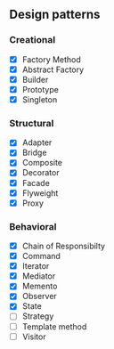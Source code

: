 ## Design patterns

### Creational
- [x] Factory Method
- [x] Abstract Factory
- [x] Builder
- [x] Prototype
- [x] Singleton

### Structural
- [x] Adapter
- [x] Bridge
- [x] Composite
- [x] Decorator
- [x] Facade
- [x] Flyweight
- [x] Proxy

### Behavioral
- [x] Chain of Responsibilty
- [x] Command
- [x] Iterator
- [x] Mediator
- [x] Memento
- [x] Observer
- [x] State
- [ ] Strategy
- [ ] Template method
- [ ] Visitor